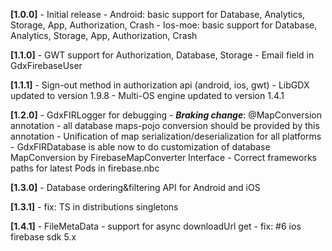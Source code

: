 **[1.0.0]**
\- Initial release
\- Android: basic support for Database, Analytics, Storage, App, Authorization, Crash
\- Ios-moe: basic support for Database, Analytics, Storage, App, Authorization, Crash

**[1.1.0]**
\- GWT support for Authorization, Database, Storage
\- Email field in GdxFirebaseUser

**[1.1.1]**
\- Sign-out method in authorization api (android, ios, gwt)
\- LibGDX updated to version 1.9.8
\- Multi-OS engine updated to version 1.4.1

**[1.2.0]**
\- GdxFIRLogger for debugging
\- ***Braking change***: @MapConversion annotation - all database maps-pojo conversion should be provided by this annotation
\- Unification of map serialization/deserialization for all platforms
\- GdxFIRDatabase is able now to do customization of database MapConversion by FirebaseMapConverter Interface
\- Correct frameworks paths for latest Pods in firebase.nbc

**[1.3.0]**
\- Database ordering&filtering API for Android and iOS

**[1.3.1]**
\- fix: TS in distributions singletons

**[1.4.1]**
\- FileMetaData - support for async downloadUrl get
\- fix: #6 ios firebase sdk 5.x
